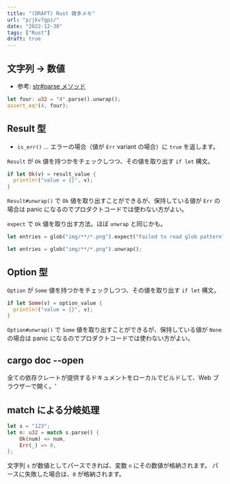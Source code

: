 ```yaml
---
title: "(DRAFT) Rust 雑多メモ"
url: "p/jkv7gpz/"
date: "2022-12-30"
tags: ["Rust"]
draft: true
---
```


文字列 → 数値
----

- 参考: [str#parse メソッド](https://doc.rust-lang.org/std/primitive.str.html#method.parse)

```rust
let four: u32 = "4".parse().unwrap();
assert_eq!(4, four);
```


Result 型
----

- `is_err()` ... エラーの場合（値が `Err` variant の場合）に `true` を返します。

`Result` が `Ok` 値を持つかをチェックしつつ、その値を取り出す `if let` 構文。

```rust
if let Ok(v) = result_value {
  println!("value = {}", v);
}
```

`Result#unwrap()` で `Ok` 値を取り出すことができるが、保持している値が `Err` の場合は panic になるのでプロダクトコードでは使わない方がよい。

`expect` で `Ok` 値を取り出す方法。ほぼ `unwrap` と同じかも。

```rust
let entries = glob("img/**/*.png").expect("Failed to read glob pattern");
```

```rust
let entries = glob("img/**/*.png").unwrap();
```


Option 型
----

`Option` が `Some` 値を持つかをチェックしつつ、その値を取り出す `if let` 構文。

```rust
if let Some(v) = option_value {
  println!("value = {}", v);
}
```

`Option#unwrap()` で `Some` 値を取り出すことができるが、保持している値が `None` の場合は panic になるのでプロダクトコードでは使わない方がよい。


cargo doc --open
----

全ての依存クレートが提供するドキュメントをローカルでビルドして、Web ブラウザーで開く。'


match による分岐処理
----

```rust
let s = "123";
let n: u32 = match s.parse() {
    Ok(num) => num,
    Err(_) => 0,
};
```

文字列 `s` が数値としてパースできれば、変数 `n` にその数値が格納されます。
パースに失敗した場合は、`0` が格納されます。

